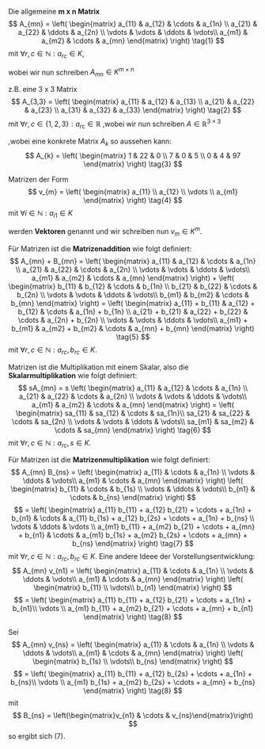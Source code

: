 Die allgemeine **m x n Matrix**
$$
A_{mn} = 
	\left(
	\begin{matrix}
	a_{11} & a_{12} & \cdots & a_{1n} \\
	a_{21} & a_{22} & \ddots & a_{2n} \\
	\vdots & \vdots & \ddots & \vdots\\
	a_{m1} & a_{m2} & \cdots & a_{mn}
	\end{matrix}
	\right)
	\tag{1}
$$
mit $\forall r,c \in \mathbb{N}: a_{rc} \in K$,

wobei wir nun schreiben $A_{mn} \in K^{m\times n}$

z.B. eine 3 x 3 Matrix
$$
A_{3,3} = 
	\left(
	\begin{matrix}
	a_{11} & a_{12} & a_{13} \\
	a_{21} & a_{22} & a_{23} \\
	a_{31} & a_{32} & a_{33}
	\end{matrix}
	\right)
	\tag{2}
$$
mit $\forall r,c \in \{1,2,3\}: a_{rc} \in \mathbb{R}$
,wobei wir nun schreiben $A \in \mathbb{R}^{3\times 3}$

,wobei eine konkrete Matrix $A_{k}$ so aussehen kann:
$$
A_{k} =
	\left(
	\begin{matrix}
	1 & 22 & 0 \\
	7 & 0 & 5 \\
	0 & 4 & 97
	\end{matrix}
	\right)
\tag{3}
$$

Matrizen der Form
$$
	v_{m} = 
	\left(
	\begin{matrix}
	a_{11} \\
	a_{12} \\
	\vdots \\
	a_{m1}
	\end{matrix}
	\right)
\tag{4}
$$
mit $\forall i \in \mathbb{N}: a_{i1} \in K$

werden **Vektoren** genannt
und wir schreiben nun $v_{m} \in K^m$.

Für Matrizen ist die **Matrizenaddition** wie folgt definiert:
$$
A_{mn} + B_{mn} = 
	\left(
	\begin{matrix}
	a_{11} & a_{12} & \cdots & a_{1n} \\
	a_{21} & a_{22} & \cdots & a_{2n} \\
	\vdots & \vdots & \ddots & \vdots\\
	a_{m1} & a_{m2} & \cdots & a_{mn}
	\end{matrix}
	\right)
	+
	\left(
	\begin{matrix}
	b_{11} & b_{12} & \cdots & b_{1n} \\
	b_{21} & b_{22} & \cdots & b_{2n} \\
	\vdots & \vdots & \ddots & \vdots\\
	b_{m1} & b_{m2} & \cdots & b_{mn}
	\end{matrix}
	\right)
	=
	\left(
	\begin{matrix}
	a_{11} + b_{11} & a_{12} + b_{12} & \cdots & a_{1n} + b_{1n} \\
	a_{21} + b_{21} & a_{22} + b_{22} & \cdots & a_{2n} + b_{2n} \\
	\vdots & \vdots & \ddots & \vdots\\
	a_{m1} + b_{m1} & a_{m2} + b_{m2} & \cdots & a_{mn} + b_{mn}
	\end{matrix}
	\right)
	\tag{5}
$$
mit $\forall r,c \in \mathbb{N}: a_{rc},b_{rc} \in K$.

Matrizen ist die Multiplikation mit einem Skalar, also die **Skalarmultiplikation** wie folgt definiert:
$$
sA_{mn} = s
	\left(
	\begin{matrix}
	a_{11} & a_{12} & \cdots & a_{1n} \\
	a_{21} & a_{22} & \cdots & a_{2n} \\
	\vdots & \vdots & \ddots & \vdots\\
	a_{m1} & a_{m2} & \cdots & a_{mn}
	\end{matrix}
	\right)
	=
	\left(
	\begin{matrix}
	sa_{11} & sa_{12} & \cdots & sa_{1n}\\
	sa_{21} & sa_{22} & \cdots & sa_{2n} \\
	\vdots & \vdots & \ddots & \vdots\\
	sa_{m1} & sa_{m2} & \cdots & sa_{mn}
	\end{matrix}
	\right)
	\tag{6}
$$
mit $\forall r,c \in \mathbb{N}: a_{rc},s \in K$.

Für Matrizen ist die **Matrizenmultiplikation** wie folgt definiert:
$$
A_{mn}  B_{ns} = 
	\left(
	\begin{matrix}
	a_{11} & \cdots & a_{1n} \\
	\vdots & \ddots & \vdots\\
	a_{m1} & \cdots & a_{mn}
	\end{matrix}
	\right)
	\left(
	\begin{matrix}
	b_{11} & \cdots & b_{1s} \\
	\vdots & \ddots & \vdots\\
	b_{n1} & \cdots & b_{ns}
	\end{matrix}
	\right)
$$
$$
	=
	\left(
	\begin{matrix}
	a_{11} b_{11} + a_{12} b_{21} + \cdots + a_{1n} + b_{n1} & \cdots & a_{11} b_{1s} + a_{12} b_{2s} + \cdots + a_{1n} + b_{ns} \\
	\vdots & \ddots & \vdots \\
	a_{m1} b_{11} + a_{m2} b_{21} + \cdots + a_{mn} + b_{n1} & \cdots & a_{m1} b_{1s} + a_{m2} b_{2s} + \cdots + a_{mn} + b_{ns}
	\end{matrix}
	\right)
	\tag{7}
$$
mit $\forall r,c \in \mathbb{N}: a_{rc},b_{rc} \in K$.
Eine andere Ideee der Vorstellungsentwicklung:
$$
A_{mn}  v_{n1} = 
	\left(
	\begin{matrix}
	a_{11} & \cdots & a_{1n} \\
	\vdots & \ddots & \vdots\\
	a_{m1} & \cdots & a_{mn}
	\end{matrix}
	\right)
	\left(
	\begin{matrix}
	b_{11} \\
	\vdots\\
	b_{n1}
	\end{matrix}
	\right)
$$
$$
	=
	\left(
	\begin{matrix}
	a_{11} b_{11} + a_{12} b_{21} + \cdots + a_{1n} + b_{n1}\\
	\vdots \\
	a_{m1} b_{11} + a_{m2} b_{21} + \cdots + a_{mn} + b_{n1}
	\end{matrix}
	\right)
	\tag{8}
$$

Sei
$$
A_{mn}  v_{ns} = 
	\left(
	\begin{matrix}
	a_{11} & \cdots & a_{1n} \\
	\vdots & \ddots & \vdots\\
	a_{m1} & \cdots & a_{mn}
	\end{matrix}
	\right)
	\left(
	\begin{matrix}
	b_{1s} \\
	\vdots\\
	b_{ns}
	\end{matrix}
	\right)
$$
$$
	=
	\left(
	\begin{matrix}
	a_{11} b_{11} + a_{12} b_{2s} + \cdots + a_{1n} + b_{ns}\\
	\vdots \\
	a_{m1} b_{1s} + a_{m2} b_{2s} + \cdots + a_{mn} + b_{ns}
	\end{matrix}
	\right)
	\tag{8}
$$
mit
$$
B_{ns} = \left(\begin{matrix}v_{n1} & \cdots & v_{ns}\end{matrix}\right)
$$
so ergibt sich $(7)$.